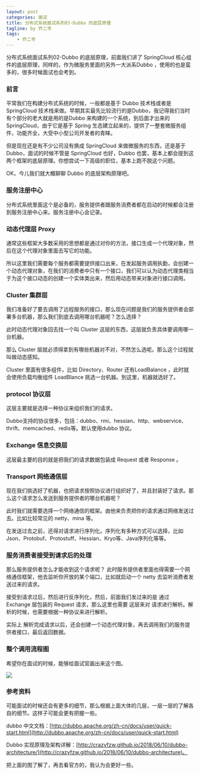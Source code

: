 ```yaml
---
layout: post
categories: 面试
title: 分布式系统面试系列03-Dubbo 的底层原理
tagline: by 乔二爷
tags:
    - 乔二爷
---
```


分布式系统面试系列02-Dubbo 的底层原理，前面我们讲了 SpringCloud 核心组件的底层原理，同样的，作为微服务里面的另外一大派系Dubbo ，使用的也是蛮多的，很多时候面试也会考到。
<!--more-->

### 前言
平常我们在构建分布式系统的时候，一般都是基于 Dubbo 技术栈或者是SpringCloud 技术栈来做。早期其实最先比较流行的是Dubbo，我记得我们当时有个部分的老大就是用的是Dubbo 来构建的一个系统，到后面才出来的 SpringCloud，由于它是基于 Spring 生态建立起来的，提供了一整套微服务组件，功能齐全，大受中小型公司开发者的青睐。

但是现在还是有不少公司没有换成 SpringCloud 来做微服务的东西，还是基于 Dubbo，面试的时候不管是 SpringCloud 也好，Dubbo 也罢，基本上都会提到这两个框架的底层原理。你想尝试一下高级的职位，基本上跑不脱这个问题。

OK，今儿我们就大概聊聊 Dubbo 的底层架构原理吧。

### 服务注册中心 

分布式系统里面这个是必备的，服务提供者跟服务消费者都在启动的时候都会注册到服务注册中心来。服务注册中心会记录。

### 动态代理层 Proxy

通常这些框架大多数采用的思想都是通过对你的方法，接口生成一个代理对象，然后在这个代理对象里面去写它的功能。

所以这里我们需要每个服务都需要提供接口出来，在发起服务调用执勤，会创建一个动态代理对象，在我们的消费者中只有一个接口，我们可以认为动态代理类相当于为这个接口动态的创建一个实体类出来，然后用动态带来对象进行接口调用。

### Cluster 集群层

我们准备好了要去调用了远程服务的接口，那么现在问题是我们的服务提供者会部署多台机器，那么我们到底去调用哪台机器呢？怎么选择？

此时动态代理对象回去找一个叫 Cluster 这层的东西，这层就负责具体要调用哪一台机器。

那么 Cluster 层就必须得拿到有哪些机器对不对，不然怎么选呢。那么这个过程就叫做动态感知。

Cluster 里面有很多组件，比如 Directory、Router 还有LoadBalance ，此时就会使用负载均衡组件 LoadBlance 挑选一台机器。到这里，机器就选好了。

### protocol 协议层

这层主要就是选择一种协议来组织我们的请求。

Dubbo支持的协议很多，包括：dubbo、rmi、hessian、http、webservice、thrift、memcached、redis等。默认使用dubbo 协议。

### Exchange 信息交换层

这层最主要的目的就是把我们的请求数据包装成 Request 或者 Response 。

### Transport 网络通信层

现在我们挑选好了机器，也把请求按照协议进行组织好了，并且封装好了请求。那么这个请求怎么发送到服务提供者的哪台机器呢？

此时我们就需要选择一个网络通信的框架。由他来负责把你的请求通过网络发送过去。比如比较常见的 netty、mina 等。

在发送过去之前，还得对请求进行序列化。序列化有多种方式可以选择，比如Json、Protobuf、Protostuff、Hessian、Kryo等、Java序列化等等。


### 服务消费者接受到请求后的处理

那么服务提供者怎么才能收到这个请求呢？ 此时服务提供者里面也得需要一个网络通信框架，他去监听你开放的某个端口，比如就启动一个 netty 去监听消费者发送过来的请求。 

接受到请求过后，然后进行反序列化，然后，前面我们发过来的是 通过 Exchange 层包装的 Request 请求，那么这里也需要 这层来对 请求进行解析。解析的时候，也需要根据一种协议来进行解析。 

实际上 解析完成请求以后，还会创建一个动态代理对象，再去调用我们的服务提供者接口，最后返回数据。

### 整个调用流程图

希望你在面试的时候，能够给面试官画出来这个图。

![](http://www.justdojava.com/assets/images/2019/java/image_qry/2019-08-31-dubbo-theory/1.png)

### 参考资料

可能面试的时候还会有更多的细节，那么根据上面大体的几层，一层一层的了解各自的细节。这样子可能会更有把握一些。

dubbo 中文文档：[http://dubbo.apache.org/zh-cn/docs/user/quick-start.html](http://dubbo.apache.org/zh-cn/docs/user/quick-start.html)

Dubbo 实现原理及架构详解：[http://crazyfzw.github.io/2018/06/10/dubbo-architecture/](http://crazyfzw.github.io/2018/06/10/dubbo-architecture)。

把上面的图了解了，再去看官方的，我认为会更好一些。
